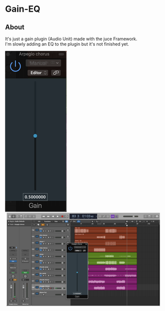 # Gain-EQ

## About 

It's just a gain plugin (Audio Unit) made with the juce Framework.   
I'm slowly adding an EQ to the plugin but it's not finished yet. 

<!--![](medias/screenshot.png)  -->

<!--![](medias/screenshot2.png)    -->

<img src="medias/screenshot2.png" alt="the plugin" width="200"/>  

<img src="medias/screenshot.png" alt="the plugin in context" width="600"/>  



